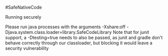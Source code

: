 #SafeNativeCode

Running securely

Please run java processes with the arguments -Xshare:off -Djava.system.class.loader=library.SafeCodeLibrary
Note that for junit support, a -Dtesting=true needs to also be passed, as junit and gradle don't behave correctly through our classloader,
but blocking it would leave a security vulnerability
